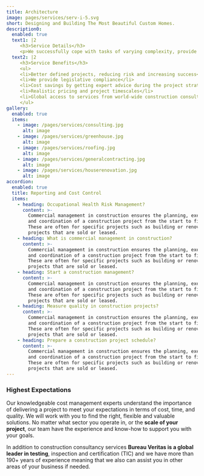 ```yaml
---
title: Architecture
image: pages/services/serv-i-5.svg
short: Designing and Building The Most Beautiful Custom Homes.
description0:
  enabled: true
  text1: |2
     <h3>Service Details</h3> 
     <p>We successfully cope with tasks of varying complexity, provide long-term guarantees and regularly master new technologies.  Our portfolio includes <span>dozens of successfully</span> completed projects of houses of different storeys, with high–quality finishes and good repairs. Building houses is our vocation!</p> 
  text2: |2
     <h3>Service Benefits</h3> 
     <ul> 
     <li>Better defined projects, reducing risk and increasing success</li> 
     <li>We provide legislative compliance</li> 
     <li>Cost savings by getting expert advice during the project strategy and estimating</li> 
     <li>Realistic pricing and project timescales</li> 
     <li>Global access to services from world-wide construction consultancy</li> 
     </ul> 
gallery:
  enabled: true
  items:
    - image: /pages/services/consulting.jpg
      alt: image
    - image: /pages/services/greenhouse.jpg
      alt: image
    - image: /pages/services/roofing.jpg
      alt: image
    - image: /pages/services/generalcontracting.jpg
      alt: image
    - image: /pages/services/houserenovation.jpg
      alt: image
accordion:
  enabled: true
  title: Reporting and Cost Control
  items:
    - heading: Occupational Health Risk Management?
      content: >-
        Commercial management in construction ensures the planning, execution,
        and coordination of a construction project from the start to finish.
        These are often for specific projects such as building or renovation
        projects that are sold or leased.
    - heading: What is commercial management in construction?
      content: >-
        Commercial management in construction ensures the planning, execution,
        and coordination of a construction project from the start to finish.
        These are often for specific projects such as building or renovation
        projects that are sold or leased.
    - heading: Start a construction management?
      content: >-
        Commercial management in construction ensures the planning, execution,
        and coordination of a construction project from the start to finish.
        These are often for specific projects such as building or renovation
        projects that are sold or leased.
    - heading: Measure quality in construction projects?
      content: >-
        Commercial management in construction ensures the planning, execution,
        and coordination of a construction project from the start to finish.
        These are often for specific projects such as building or renovation
        projects that are sold or leased.
    - heading: Prepare a construction project schedule?
      content: >-
        Commercial management in construction ensures the planning, execution,
        and coordination of a construction project from the start to finish.
        These are often for specific projects such as building or renovation
        projects that are sold or leased.
---
```


### Highest Expectations

Our knowledgeable cost management experts understand the importance of delivering a project to meet your expectations in terms of cost, time, and quality. We will work with you to find the right, flexible and valuable solutions. No matter what sector you operate in, or the **scale of your project**, our team have the experience and know-how to support you with your goals.

In addition to construction consultancy services **Bureau Veritas is a global leader in testing**, inspection and certification (TIC) and we have more than 190+ years of experience meaning that we also can assist you in other areas of your business if needed.
